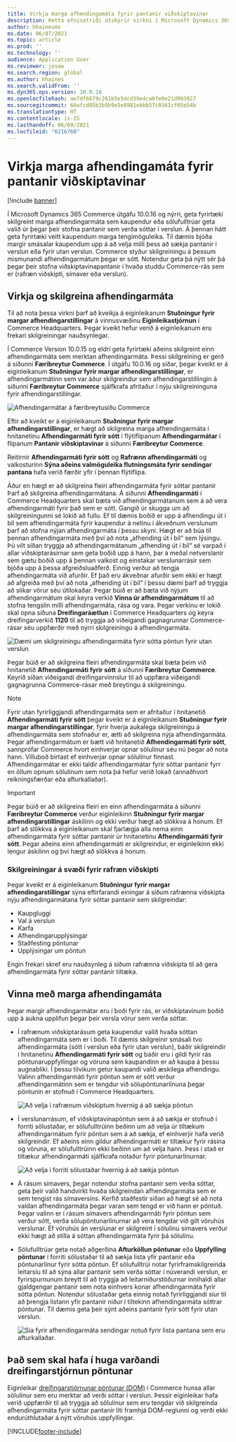 ```yaml
---
title: Virkja marga afhendingamáta fyrir pantanir viðskiptavinar
description: Þetta efnisatriði útskýrir virkni í Microsoft Dynamics 365 Commerce sem gerir þér kleift að stofna viðskiptavinapantanir fyrir það sem er sótt í verslun.
author: hhainesms
ms.date: 06/07/2021
ms.topic: article
ms.prod: ''
ms.technology: ''
audience: Application User
ms.reviewer: josaw
ms.search.region: global
ms.author: hhaines
ms.search.validFrom: ''
ms.dyn365.ops.version: 10.0.16
ms.openlocfilehash: ae7df6679c261b5e5dcd39e4ca6fe0e21d993927
ms.sourcegitcommit: 60afcd85b3b5b9e5e8981ebbb57c0161cf05e54b
ms.translationtype: HT
ms.contentlocale: is-IS
ms.lasthandoff: 06/09/2021
ms.locfileid: "6216768"
---
```

# <a name="enable-multiple-pickup-delivery-modes-for-customer-orders"></a>Virkja marga afhendingamáta fyrir pantanir viðskiptavinar

[!include [banner](includes/banner.md)]


Í Microsoft Dynamics 365 Commerce útgáfu 10.0.16 og nýrri, geta fyrirtæki skilgreint marga afhendingarmáta sem kaupendur eða sölufulltrúar geta valið úr þegar þeir stofna pantanir sem verða sóttar í verslun. Á þennan hátt geta fyrirtæki veitt kaupendum marga tengimöguleika. Til dæmis bjóða margir smásalar kaupendum upp á að velja milli þess að sækja pantanir í verslun eða fyrir utan verslun. Commerce styður skilgreiningu á þessum mismunandi afhendingarmátum þegar er sótt. Notendur geta þá nýtt sér þá þegar þeir stofna viðskiptavinapantanir í hvaða studdu Commerce-rás sem er (rafræn viðskipti, símaver eða verslun).

## <a name="enable-and-configure-pickup-delivery-modes"></a>Virkja og skilgreina afhendingarmáta

Til að nota þessa virkni þarf að kveikja á eiginleikanum **Stuðningur fyrir margar afhendingarstillingar** á vinnusvæðinu **Eiginleikastjórnun** í Commerce Headquarters. Þegar kveikt hefur verið á eiginleikanum eru frekari skilgreiningar nauðsynlegar.

Í Commerce Version 10.0.15 og eldri geta fyrirtæki aðeins skilgreint einn afhendingarmáta sem merktan afhendingarmáta. Þessi skilgreining er gerð á síðunni **Færibreytur Commerce**. Í útgáfu 10.0.16 og síðar, þegar kveikt er á eiginleikanum **Stuðningur fyrir margar afhendingarstillingar**, er afhendingarmátinn sem var áður skilgreindur sem afhendingarstillingin á síðunni **Færibreytur Commerce** sjálfkrafa afritaður í nýju skilgreininguna fyrir afhendingarstillingar.

![Afhendingarmátar á færibreytusíðu Commerce](media/multiplepickupparameter.png)

Eftir að kveikt er á eiginleikanum **Stuðningur fyrir margar afhendingarstillingar**, er hægt að skilgreina marga afhendingarmáta í hnitanetinu **Afhendingarmáti fyrir sótt** í flýtiflipanum **Afhendingarmátar** í flipanum **Pantanir viðskiptavinar** á síðunni **Færibreytur Commerce**.

Reitirnir **Afhendingarmáti fyrir sótt** og **Rafrænn afhendingarmáti** og valkosturinn **Sýna aðeins valmöguleika flutningsmáta fyrir sendingar pantana** hafa verið færðir yfir í þennan flýtiflipa.

Áður en hægt er að skilgreina fleiri afhendingarmáta fyrir sóttar pantanir Þarf að skilgreina afhendingarmátana. Á síðunni **Afhendingarmáti** í Commerce Headquarters skal bæta við afhendingarmátanum sem á að vera afhendingarmáti fyrir það sem er sótt. Gangið úr skugga um að skilgreiningunni sé lokið að fullu. Ef til dæmis boðið er upp á afhendingu út í bíl sem afhendingarmáta fyrir kaupendur á netinu í ákveðnum verslunum þarf að stofna nýjan afhendingarmáta í þessu skyni. Hægt er að búa til þennan afhendingarmáta með því að nota „afhending út í bíl“ sem lýsingu. Þú vilt síðan tryggja að afhendingarmátanum „afhending út í bíl“ sé varpað í allar viðskiptarásirnar sem geta boðið upp á hann, þar á meðal netverslanir sem gætu boðið upp á þennan valkost og einstakar verslunarrásir sem bjóða upp á þessa afgreiðsluaðferð. Einnig verður að tengja afhendingarmáta við afurðir. Ef það eru ákveðnar afurðir sem ekki er hægt að afgreiða með því að nota „afhending út í bíl“ í þessu dæmi þarf að tryggja að slíkar vörur séu útilokaðar. Þegar búið er að bæta við nýjum afhendingarmátum skal keyra verkið **Vinna úr afhendingarmátum** til að stofna tengslin milli afhendingarmáta, rása og vara. Þegar verkinu er lokið skal opna síðuna **Dreifingaráætlun** í Commerce Headquarters og keyra dreifingarverkið **1120** til að tryggja að viðeigandi gagnagrunnar Commerce-rásar séu uppfærðir með nýrri skilgreiningu á afhendingarmáta.

![Dæmi um skilgreiningu afhendingarmáta fyrir sótta pöntun fyrir utan verslun](media/pickupmodes.png)

Þegar búið er að skilgreina fleiri afhendingarmáta skal bæta þeim við hnitanetið **Afhendingarmáti fyrir sótt** á síðunni **Færibreytur Commerce**. Keyrið síðan viðeigandi dreifingarvinnslur til að uppfæra viðeigandi gagnagrunna Commerce-rásar með breytingu á skilgreiningu.

> [!NOTE]
> Fyrir utan fyrirliggjandi afhendingarmáta sem er afritaður í hnitanetið **Afhendingarmáti fyrir sótt** þegar kveikt er á eiginleikanum **Stuðningur fyrir margar afhendingarstillingar**, fyrir hverja aukalega skilgreiningu á afhendingarmáta sem stofnaður er, ætti að skilgreina nýja afhendingarmáta. Þegar afhendingarmátum er bætt við hnitanetið **Afhendingarmáti fyrir sótt**, sannprófar Commerce hvort einhverjar opnar sölulínur séu nú þegar að nota hann. Villuboð birtast ef einhverjar opnar sölulínur finnast. Afhendingarmátar er ekki taldir afhendingarmátar fyrir sóttar pantanir fyrr en öllum opnum sölulínum sem nota þá hefur verið lokað (annaðhvort reikningsfærðar eða afturkallaðar).

> [!IMPORTANT]
> Þegar búið er að skilgreina fleiri en einn afhendingarmáta á síðunni **Færibreytur Commerce** verður eiginleikinn **Stuðningur fyrir margar afhendingarstillingar** áskilinn og ekki verður hægt að slökkva á honum. Ef þarf að slökkva á eiginleikanum skal fjarlægja alla nema einn afhendingarmáta fyrir sóttar pantanir úr hnitanetinu **Afhendingarmáti fyrir sótt**. Þegar aðeins einn afhendingarmáti er skilgreindur, er eiginleikinn ekki lengur áskilinn og því hægt að slökkva á honum.

### <a name="e-commerce-site-configurations"></a>Skilgreiningar á svæði fyrir rafræn viðskipti

Þegar kveikt er á eiginleikanum **Stuðningur fyrir margar afhendingarstillingar** sýna eftirfarandi einingar á síðum rafrænna viðskipta nýju afhendingarmátana fyrir sóttar pantanir sem skilgreindar:

- Kaupgluggi
- Val á verslun
- Karfa
- Afhendingarupplýsingar
- Staðfesting pöntunar
- Upplýsingar um pöntun

Engin frekari skref eru nauðsynleg á síðum rafrænna viðskipta til að gera afhendingarmáta fyrir sóttar pantanir tiltæka.

## <a name="work-with-multiple-pickup-delivery-modes"></a>Vinna með marga afhendingamáta

Þegar margir afhendingarmátar eru í boði fyrir rás, er viðskiptavinum boðið upp á aukna upplifun þegar þeir versla vörur sem verða sóttar. 

- Í rafrænum viðskiptarásum geta kaupendur valið hvaða sóttan afhendingarmáta sem er í boði. Til dæmis skilgreinir smásali tvo afhendingarmáta (sótt í verslun eða fyrir utan verslun), báðir skilgreindir í hnitanetinu **Afhendingarmáti fyrir sótt** og báðir eru í gildi fyrir rás pöntunaruppfyllingar og vöruna sem kaupandinn er að kaupa á þessu augnabliki. Í þessu tilvikum getur kaupandi valið æskilega afhendingu. Valinn afhendingarmáti fyrir pöntun sem er sótt verður afhendingarmátinn sem er tengdur við sölupöntunarlínuna þegar pöntunin er stofnuð í Commerce Headquarters.

    ![Að velja í rafrænum viðskiptum hvernig á að sækja pöntun](media/pickupecommerce.png)

- Í verslunarrásum, ef viðskiptavinapöntun sem á að sækja er stofnuð í forriti sölustaðar, er sölufulltrúinn beðinn um að velja úr tiltækum afhendingarmátum fyrir pöntun sem á að sækja, ef einhverjir hafa verið skilgreindir. Ef aðeins einn gildur afhendingarmáti er tiltækur fyrir rásina og vöruna, er sölufulltrúinn ekki beðinn um að velja hann. Þess í stað er tiltækur afhendingarmáti sjálfkrafa notaður fyrir pöntunarlínurnar.

    ![Að velja í forriti sölustaðar hvernig á að sækja pöntun](media/pickuppos.png)

- Á rásum símavers, þegar notendur stofna pantanir sem verða sóttar, geta þeir valið handvirkt hvaða skilgreindan afhendingarmáta sem er sem tengist rás símaversins. Kerfið staðfestir síðan að hægt sé að nota valdan afhendingarmáta þegar varan sem tengd er við hann er pöntuð. Þegar valinn er í rásum símavers afhendingarmáti fyrir pöntun sem verður sótt, verða sölupöntunarlínurnar að vera tengdar við gilt vöruhús verslunar. Ef vöruhús án verslunar er skilgreint í sölulínu símavers verður ekki hægt að stilla á sóttan afhendingarmáta fyrir þá sölulínu.
- Sölufulltrúar geta notað aðgerðina **Afturköllun pöntunar** eða **Uppfylling pöntunar** í forriti sölustaðar til að sækja lista yfir pantanir eða pöntunarlínur fyrir sótta pöntun. Ef sölufulltrúi notar fyrirframskilgreinda leitarsíu til að sýna allar pantanir sem verða sóttar í núverandi verslun, er fyrirspurnunum breytt til að tryggja að leitarniðurstöðurnar innihaldi allar gjaldgengar pantanir sem nota einhvers konar afhendingarmáta fyrir sótta pöntun. Notendur sölustaðar geta einnig notað fyrirliggjandi síur til að þrengja listann yfir pantanir niður í tiltekinn afhendingarmáta sóttrar pöntunar. Til dæmis geta þeir sýnt aðeins pantanir fyrir sótt fyrir utan verslun.

    ![Sía fyrir afhendingarmáta sendingar notuð fyrir lista pantana sem eru afturkallaðar.](media/pickuprecallorder.png)

## <a name="considerations-for-distributed-order-management"></a>Það sem skal hafa í huga varðandi dreifingarstjórnun pöntunar

Eiginleikar [dreifingarstjórnunar pöntunar (DOM)](./dom.md) í Commerce hunsa allar sölulínur sem eru merktar að verði sóttar í verslun. Þessir eiginleikar hafa verið uppfærðir til að tryggja að sölulínur sem eru tengdar við skilgreinda afhendingarmáta fyrir sóttar pantanir líti framhjá DOM-reglunni og verði ekki endurúthlutaðar á nýtt vöruhús uppfyllingar.


[!INCLUDE[footer-include](../includes/footer-banner.md)]
